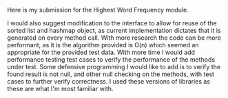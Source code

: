 Here is my submission for the Highest Word Frequency module.

I would also suggest modification to the interface to allow for reuse of the sorted list and hashmap object, as current implementation dictates that it is generated on every method call.
With more research the code can be more performant, as it is the algorithm provided is O(n) which seemed an appropriate for the provided test data.
With more time I would add performance testing test cases to verify the performance of the methods under test.
Some defensive programming I would like to add is to verify the found result is not null, and other null checking on the methods, with test cases to further verify correctness.
I used these versions of libraries as these are what I'm most familiar with.
